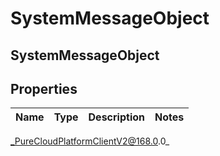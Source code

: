 # SystemMessageObject

## SystemMessageObject

## Properties

|Name | Type | Description | Notes|
|------------ | ------------- | ------------- | -------------|



_PureCloudPlatformClientV2@168.0.0_
